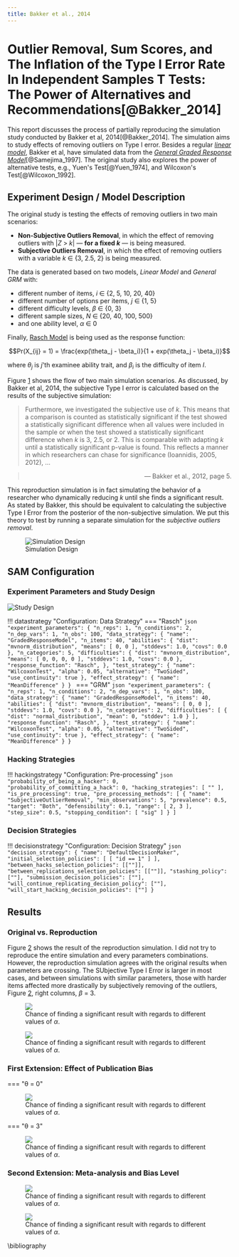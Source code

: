 ```yaml
---
title: Bakker et al., 2014
---
```


# Outlier Removal, Sum Scores, and The Inflation of the Type I Error Rate In Independent Samples T Tests: The Power of Alternatives and Recommendations[@Bakker_2014]

This report discusses the process of partially reproducing the simulation study conducted by Bakker et al, 2014[@Bakker_2014]. The simulation aims to study effects of removing outliers on Type I error. Besides a regular *[linear model](/data-strategies.md#linear-model)*, Bakker et al, have simulated data from the *[General Graded Response Model](/data-strategies.md#general-graded-response-model)*[@Samejima_1997]. The original study also explores the power of alternative tests, e.g., Yuen's Test[@Yuen_1974], and Wilcoxon's Test[@Wilcoxon_1992].

## Experiment Design / Model Description

The original study is testing the effects of removing outliers in two main scenarios:

- **Non-Subjective Outliers Removal**, in which the effect of removing outliers with |*Z* > *k*| — **for a fixed *k*** — is being measured.
- **Subjective Outliers Removal**, in which the effect of removing outliers with a variable *k* ∈ {3, 2.5, 2} is being measured.

The data is generated based on two models, *Linear Model* and *General GRM* with:

- different number of items, *i* ∈ {2, 5, 10, 20, 40}
- different number of options per items, *j* ∈ {1, 5}
- different difficulty levels, *β* ∈ {0, 3}
- different sample sizes, *N* ∈ {20, 40, 100, 500}
- and one ability level, *α* ∈ 0

Finally, [Rasch Model](https://en.wikipedia.org/wiki/Rasch_model#The_mathematical_form_of_the_Rasch_model_for_dichotomous_data) is being used as the response function:

$$Pr(X_{ij} = 1) = \frac{exp(\theta_j - \beta_i)}{1 + exp(\theta_j - \beta_i)}$$

where $\theta_j$ is $j$'th examinee ability trait, and $\beta_i$ is the difficulty of item $I$.

Figure <a href="#fig:strategies_flowchart" data-reference-type="ref" data-reference="fig:strategies_flowchart">1</a> shows the flow of two main simulation scenarios. As discussed, by Bakker et al, 2014, the subjective Type I error is calculated based on the results of the subjective simulation:

> Furthermore, we investigated the subjective use of *k*. This means that a comparison is counted as statistically significant if the test showed a statistically significant difference when all values were included in the sample or when the test showed a statistically significant difference when *k* is 3, 2.5, or 2. This is comparable with adapting *k* until a statistically significant p-value is found. This reflects a manner in which researchers can chase for significance (Ioannidis, 2005, 2012), ...

> <p style="text-align:right">  — Bakker et al., 2012, page 5.</p>

This reproduction simulation is in fact simulating the behavior of a researcher who dynamically reducing *k* until she finds a significant result. As stated by Bakker, this should be equivalent to calculating the subjective Type I Error from the posterior of the non-subjective simulation. We put this theory to test by running a separate simulation for the *subjective outliers removal*.

<figure>
<img src="/examples/figures/bakker_2014/Marjan_2014_Flowchart.png" id="fig:strategies_flowchart" alt="Simulation Design" /><figcaption aria-hidden="true">Simulation Design</figcaption>
</figure>

## SAM Configuration

### Experiment Parameters and Study Design

![Study Design](/examples/figures/Bakker_2014/Marjan_2014_Study_Design.png)


!!! datastrategy "Configuration: Data Strategy"
	=== "Rasch"
		```json
		"experiment_parameters": {
		    "n_reps": 1,
		    "n_conditions": 2,
		    "n_dep_vars": 1,
		    "n_obs": 100,
		    "data_strategy": {
		        "name": "GradedResponseModel",
		        "n_items": 40,
		        "abilities": {
		            "dist": "mvnorm_distribution",
		            "means": [
		                0,
		                0
		            ],
		            "stddevs": 1.0,
		            "covs": 0.0
		        },
		        "n_categories": 5,
		        "difficulties": {
		            "dist": "mvnorm_distribution",
		            "means": [
		                0,
		                0,
		                0,
		                0
		            ],
		            "stddevs": 1.0,
		            "covs": 0.0
		        },
		        "response_function": "Rasch",
		    },
		    "test_strategy": {
		        "name": "WilcoxonTest",
		        "alpha": 0.05,
		        "alternative": "TwoSided",
		        "use_continuity": true
		    },
		    "effect_strategy": {
		        "name": "MeanDifference"
		    }
		}
		```
	=== "GRM"
		```json
		"experiment_parameters": {
		    "n_reps": 1,
		    "n_conditions": 2,
		    "n_dep_vars": 1,
		    "n_obs": 100,
		    "data_strategy": {
		        "name": "GradedResponseModel",
		        "n_items": 40,
		        "abilities": {
		            "dist": "mvnorm_distribution",
		            "means": [
		                0,
		                0
		            ],
		            "stddevs": 1.0,
		            "covs": 0.0
		        },
		        "n_categories": 2,
	            "difficulties": [
	                {
	                    "dist": "normal_distribution",
	                    "mean": 0,
	                    "stddev": 1.0
	                }
	            ],
		        "response_function": "Rasch",
		    },
		    "test_strategy": {
		        "name": "WilcoxonTest",
		        "alpha": 0.05,
		        "alternative": "TwoSided",
		        "use_continuity": true
		    },
		    "effect_strategy": {
		        "name": "MeanDifference"
		    }
		}
		```

### Hacking Strategies

!!! hackingstrategy "Configuration: Pre-processing"
	```json
        "probability_of_being_a_hacker": 0,
        "probability_of_committing_a_hack": 0,
        "hacking_strategies": [
            ""
        ],
        "is_pre_processing": true,
        "pre_processing_methods": [
            {
                "name": "SubjectiveOutlierRemoval",
                "min_observations": 5,
                "prevalence": 0.5,
                "target": "Both",
                "defensibility": 0.1,
                "range": [
                    2,
                    3
                ],
                "step_size": 0.5,
                "stopping_condition": [
                    "sig"
                ]
            }
        ]
    ```

### Decision Strategies


!!! decisionstrategy "Configuration: Decision Strategy"
	```json
	"decision_strategy": {
	    "name": "DefaultDecisionMaker",
	    "initial_selection_policies": [
	        [
	            "id == 1"
	        ]
	    ],
	    "between_hacks_selection_policies": [[""]],
	    "between_replications_selection_policies": [[""]],
	    "stashing_policy": [""],
	    "submission_decision_policies": [""],
	    "will_continue_replicating_decision_policy": [""],
	    "will_start_hacking_decision_policies": [""]
	}
	```

## Results

### Original vs. Reproduction

Figure <a href="#fig:subjective_vs_non_subjective_type_i_error" data-reference-type="ref" data-reference="fig:subjective_vs_non_subjective_type_i_error">2</a> shows the result of the reproduction simulation. I did not try to reproduce the entire simulation and every parameters combinations. However, the reproduction simulation agrees with the original results when parameters are crossing. The SUbjective Type I Error is larger in most cases, and between simulations with similar parameters, those with harder items affected more drastically by subjectively removing of the outliers, Figure <a href="#fig:subjective_vs_non_subjective_type_i_error" data-reference-type="ref" data-reference="fig:subjective_vs_non_subjective_type_i_error">2</a>, right columns, *β* = 3.


<figure>
  <picture>
    <source 
        srcset="/examples/figures/Bakker_2014/Linear_Model_dark.png" 
        media="(prefers-color-scheme: dark)">
  <img src="/examples/figures/Bakker_2014/Linear_Model_light.png"/><figcaption aria-hidden="true">Chance of finding a significant result with regards to different values of <span class="math inline"><em>α</em></span>.</figcaption>
  </picture> 
</figure>

<!-- <figure>
<img src="/examples/figures/bakker_2014/Side-by-Side.png" id="fig:subjective_vs_non_subjective_type_i_error" alt="Non-Subjective (left panel) and Subjective (right panel) Type I Error" /><figcaption aria-hidden="true">Non-Subjective (left panel) and Subjective (right panel) Type I Error</figcaption>
</figure> -->

<figure>
  <picture>
    <source 
        srcset="/examples/figures/Bakker_2014/Rasch_GRM_Original_dark.png" 
        media="(prefers-color-scheme: dark)">
  <img src="/examples/figures/Bakker_2014/Rasch_GRM_Original_light.png"/><figcaption aria-hidden="true">Chance of finding a significant result with regards to different values of <span class="math inline"><em>α</em></span>.</figcaption>
  </picture> 
</figure>

### First Extension: Effect of Publication Bias


=== "θ = 0"
	<figure>
	  <picture>
	    <source 
	        srcset="/examples/figures/Bakker_2014/Rasch_GRM_theta_0_dark.png" 
	        media="(prefers-color-scheme: dark)">
	  <img src="/examples/figures/Bakker_2014/Rasch_GRM_theta_0_light.png"/><figcaption aria-hidden="true">Chance of finding a significant result with regards to different values of <span class="math inline"><em>α</em></span>.</figcaption>
	  </picture> 
	</figure>

=== "θ = 3"
	<figure>
	  <picture>
	    <source 
	        srcset="/examples/figures/Bakker_2014/Rasch_GRM_theta_3_dark.png" 
	        media="(prefers-color-scheme: dark)">
	  <img src="/examples/figures/Bakker_2014/Rasch_GRM_theta_3_light.png"/><figcaption aria-hidden="true">Chance of finding a significant result with regards to different values of <span class="math inline"><em>α</em></span>.</figcaption>
	  </picture> 
	</figure>


### Second Extension: Meta-analysis and Bias Level

<figure>
  <picture>
    <source 
        srcset="/examples/figures/Bakker_2014/Linear_Model_EggersTestEstimator_dark.png" 
        media="(prefers-color-scheme: dark)">
  <img src="/examples/figures/Bakker_2014/Linear_Model_EggersTestEstimator_light.png"/><figcaption aria-hidden="true">Chance of finding a significant result with regards to different values of <span class="math inline"><em>α</em></span>.</figcaption>
  </picture> 
</figure>


<figure>
  <picture>
    <source 
        srcset="/examples/figures/Bakker_2014/Linear_Model_RandomEffectEstimator_dark.png" 
        media="(prefers-color-scheme: dark)">
  <img src="/examples/figures/Bakker_2014/Linear_Model_RandomEffectEstimator_light.png"/><figcaption aria-hidden="true">Chance of finding a significant result with regards to different values of <span class="math inline"><em>α</em></span>.</figcaption>
  </picture> 
</figure>

\bibliography
